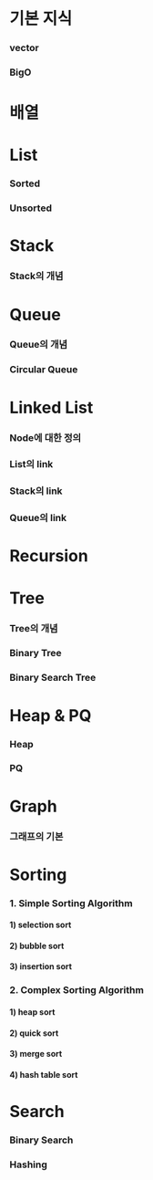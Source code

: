 # 기본 지식
### vector
### BigO

# 배열

# List 
### Sorted
### Unsorted

# Stack
### Stack의 개념

# Queue 
### Queue의 개념
### Circular Queue

# Linked List
### Node에 대한 정의
### List의 link
### Stack의 link
### Queue의 link

# Recursion 


# Tree
### Tree의 개념
### Binary Tree
### Binary Search Tree

# Heap & PQ
### Heap
### PQ

# Graph
### 그래프의 기본

# Sorting 
### 1. Simple Sorting Algorithm
#### 1) selection sort
#### 2) bubble sort
#### 3) insertion sort

### 2. Complex Sorting Algorithm
#### 1) heap sort
#### 2) quick sort
#### 3) merge sort
#### 4) hash table sort

# Search
### Binary Search
### Hashing
